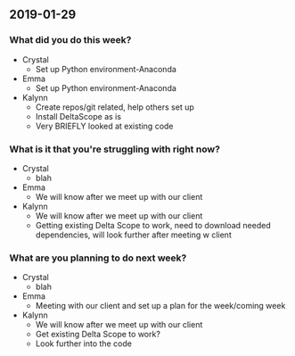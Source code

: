 ## 2019-01-29

### What did you do this week?

- Crystal
    - Set up Python environment-Anaconda
- Emma
    - Set up Python environment-Anaconda
- Kalynn
    - Create repos/git related, help others set up
    - Install DeltaScope as is
    - Very BRIEFLY looked at existing code

### What is it that you're struggling with right now?

- Crystal
    - blah
- Emma
    - We will know after we meet up with our client
- Kalynn
    - We will know after we meet up with our client
    - Getting existing Delta Scope to work, need to download needed dependencies, will look further after meeting w client

### What are you planning to do next week?

- Crystal
    - blah
- Emma
    - Meeting with our client and set up a plan for the week/coming week
- Kalynn
    - We will know after we meet up with our client
    - Get existing Delta Scope to work?
    - Look further into the code

